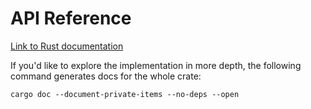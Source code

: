 # API Reference

[Link to Rust documentation](https://wallet-lib.docs.iota.org/docs/doc/iota_wallet/index.html)


If you'd like to explore the implementation in more depth, the following command generates docs for the whole crate:

```
cargo doc --document-private-items --no-deps --open
```